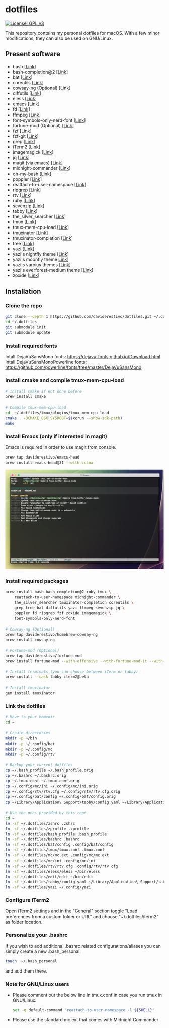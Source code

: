 # dotfiles

[![License: GPL v3](https://img.shields.io/badge/License-GPL%20v3-blue.svg)](https://www.gnu.org/licenses/gpl-3.0)

This repository contains my personal dotfiles for macOS. With a few
minor modifications, they can also be used on GNU/Linux.

## Present software
- bash [[Link](https://www.gnu.org/software/bash)]
- bash-completion@2 [[Link](https://github.com/scop/bash-completion)]
- bat [[Link](https://github.com/sharkdp/bat)]
- coreutils [[Link](https://github.com/coreutils/coreutils)]
- cowsay-ng (Optional) [[Link](https://github.com/daviderestivo/cowsay-ng)]
- diffutils [[Link](https://www.gnu.org/software/diffutils)]
- eless [[Link](https://eless.scripter.co)]
- emacs [[Link](https://github.com/emacs-mirror/emacs)]
- fd [[Link](https://github.com/sharkdp/fd)]
- ffmpeg [[Link](https://ffmpeg.org/)]
- font-symbols-only-nerd-font [[Link](https://github.com/ryanoasis/nerd-fonts)]
- fortune-mod (Optional) [[Link](https://github.com/shlomif/fortune-mod)]
- fzf [[Link](https://github.com/junegunn/fzf)]
- fzf-git [[Link](https://github.com/junegunn/fzf-git.sh)]
- grep [[Link](https://www.gnu.org/software/grep)]
- iTerm2 [[Link](https://www.iterm2.com)]
- imagemagick [[Link](https://imagemagick.org/index.php)]
- jq [[Link](https://jqlang.github.io/jq/)]
- magit (via emacs) [[Link](https://magit.vc)]
- midnight-commander [[Link](https://midnight-commander.org)]
- oh-my-bash [[Link](https://github.com/ohmybash/oh-my-bash)]
- poppler [[Link](https://poppler.freedesktop.org/)]
- reattach-to-user-namespace [[Link](https://github.com/ChrisJohnsen/tmux-MacOSX-pasteboard)]
- ripgrep [[Link](https://github.com/BurntSushi/ripgrep)]
- rtv [[Link](https://github.com/michael-lazar/rtv)]
- ruby [[Link](https://www.ruby-lang.org)]
- sevenzip [[Link](https://7-zip.org)]
- tabby [[Link](https://github.com/Eugeny/tabby)]
- the_silver_searcher [[Link](https://geoff.greer.fm/ag/)]
- tmux [[Link](https://github.com/tmux/tmux)]
- tmux-mem-cpu-load [[Link](https://github.com/thewtex/tmux-mem-cpu-load)]
- tmuxinator [[Link](https://github.com/tmuxinator/tmuxinator)]
- tmuxinator-completion [[Link](https://github.com/tmuxinator/tmuxinator)]
- tree [[Link](https://oldmanprogrammer.net/source.php?dir=projects/tree)]
- yazi [[Link](https://github.com/sxyazi/yazi)]
- yazi's nightfly theme [[Link](https://github.com/tkapias/nightfly.yazi.git)]
- yazi's moonfly theme [Link](https://github.com/tkapias/moonfly.yazi)]
- yazi's varoius themes [[Link](https://github.com/yazi-rs/flavors.git)]
- yazi's everforest-medium theme [[Link](https://github.com/Chromium-3-Oxide/everforest-medium.yazi.git)]
- zoxide [[Link](https://github.com/ajeetdsouza/zoxide)]

## Installation
### Clone the repo
``` bash
git clone --depth 1 https://github.com/daviderestivo/dotfiles.git ~/.dotfiles
cd ~/.dotfiles
git submodule init
git submodule update
```

### Install required fonts
Intall DejaVuSansMono fonts: https://dejavu-fonts.github.io/Download.html
Intall DejaVuSansMonoPowerline fonts: https://github.com/powerline/fonts/tree/master/DejaVuSansMono

### Install cmake and compile tmux-mem-cpu-load
``` bash
# Install cmake if not done before
brew install cmake

# Compile tmux-mem-cpu-load
cd  ~/.dotfiles/tmux/plugins/tmux-mem-cpu-load
cmake . -DCMAKE_OSX_SYSROOT=$(xcrun --show-sdk-path)
make
```

### Install Emacs (only if interested in magit)
Emacs is required in order to use magit from console.

``` bash
brew tap daviderestivo/emacs-head
brew install emacs-head@31 --with-cocoa
```

![Magit](https://raw.githubusercontent.com/daviderestivo/dotfiles/master/screenshots/magit.png)

### Install required packages

``` bash
brew install bash bash-completion@2 ruby tmux \
    reattach-to-user-namespace midnight-commander \
    the_silver_searcher tmuxinator-completion coreutils \
    grep tree bat diffutils yazi ffmpeg sevenzip jq \
    poppler fd ripgrep fzf zoxide imagemagick \
    font-symbols-only-nerd-font

# Cowsay-ng (Optional)
brew tap daviderestivo/homebrew-cowsay-ng
brew install cowsay-ng

# Fortune-mod (Optional)
brew tap daviderestivo/fortune-mod
brew install fortune-mod --with-offensive --with-fortune-mod-it --with-fortune-mod-woody-allen-it

# Install terminals (you can choose between iTerm or tabby)
brew install --cask tabby iterm2@beta

# Install tmuxinator
gem install tmuxinator
```

### Link the dotfiles
``` bash
# Move to your homedir
cd ~

# Create directories
mkdir -p ~/bin
mkdir -p ~/.config/bat
mkdir -p ~/.config/mc
mkdir -p ~/.config/rtv

# Backup your current dotfiles
cp ~/.bash_profile ~/.bash_profile.orig
cp ~/.bashrc ~/.bashrc.orig
cp ~/.tmux.conf ~/.tmux.conf.orig
cp ~/.config/mc/ini ~/.config/mc/ini.orig
cp ~/.config/rtv/rtv.cfg ~/.config/rtv/rtv.cfg.orig
cp ~/.config/bat/config ~/.config/bat/config.orig
cp ~/Library/Application\ Support/tabby/config.yaml ~/Library/Application\ Support/tabby/config.yaml.orig

# Use the ones provided by this repo
cd ~
ln -sf ~/.dotfiles/zshrc .zshrc
ln -sf ~/.dotfiles/zprofile .zprofile
ln -sf ~/.dotfiles/bash_profile .bash_profile
ln -sf ~/.dotfiles/bashrc .bashrc
ln -sf ~/.dotfiles/bat/config .config/bat/config
ln -sf ~/.dotfiles/tmux/tmux.conf .tmux.conf
ln -sf ~/.dotfiles/mc/mc.ext .config/mc/mc.ext
ln -sf ~/.dotfiles/mc/ini .config/mc/ini
ln -sf ~/.dotfiles/rtv/rtv.cfg .config/rtv/rtv.cfg
ln -sf ~/.dotfiles/eless/eless ~/bin/eless
ln -sf ~/.dotfiles/edit/edit ~/bin/edit
ln -sf ~/.dotfiles/tabby/config.yaml ~/Library/Application\ Support/tabby/config.yaml
ln -sf ~/.dotfiles/yazi ~/.config/yazi
```

### Configure iTerm2
Open iTerm2 settings and in the "General" section toggle "Load preferences from
a custom folder or URL" and choose "~/.dotfiles/iterm2" as folder location.

### Personalize your .bashrc
If you wish to add additional .bashrc related configurations/aliases you can
simply create a new .bash_personal:

``` bash
touch  ~/.bash_personal
```

and add them there.

### Note for GNU/Linux users
- Please comment out the below line in tmux.conf in case you run tmux
  in GNU/Linux:

  ``` bash
  set -g default-command "reattach-to-user-namespace -l ${SHELL}"
  ```

- Please use the standard mc.ext that comes with Midnight Commander
